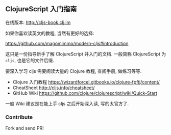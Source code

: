 
ClojureScript 入门指南
----

在线版本: http://cljs-book.clj.im

如果你喜欢读英文的教程, 当然有更好的选择:

https://github.com/magomimmo/modern-cljs#introduction

这只是一份指导新手了解 ClojureScript 并入门的文档.
一般简称 ClojureScript 为 `cljs`, 也是它的文件后缀.

要深入学习 cljs 需要阅读大量的 Clojure 教程, 查阅手册, 做练习等等.

* Clojure 入门教程 https://wizardforcel.gitbooks.io/clojure-fpftj/content/
* CheatSheet http://cljs.info/cheatsheet/
* GitHub Wiki https://github.com/clojure/clojurescript/wiki/Quick-Start

一般 Wiki 建议是在能上手 cljs 之后开始深入读, 写的太官方了.

### Contribute

Fork and send PR!
